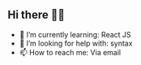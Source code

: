 ## Hi there 👋👋



- 🌱 I’m currently learning: React JS
- 🤔 I’m looking for help with: syntax
- 📫 How to reach me: Via email

